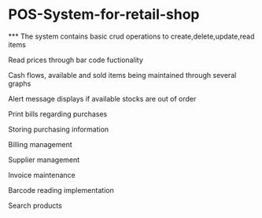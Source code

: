 # POS-System-for-retail-shop

*** The system contains basic crud operations to create,delete,update,read items

Read prices through bar code fuctionality

Cash flows, available and sold items being maintained through several graphs 

Alert message displays if available stocks are out of order

Print bills regarding purchases

Storing purchasing information

Billing management

Supplier management

Invoice maintenance

Barcode reading implementation

Search products






